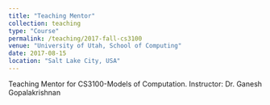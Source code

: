 ```yaml
---
title: "Teaching Mentor"
collection: teaching
type: "Course"
permalink: /teaching/2017-fall-cs3100
venue: "University of Utah, School of Computing"
date: 2017-08-15
location: "Salt Lake City, USA"
---
```


Teaching Mentor for CS3100-Models of Computation. Instructor: Dr. Ganesh Gopalakrishnan
